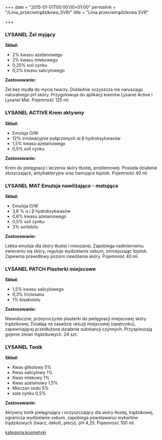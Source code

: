 +++
date = "2015-01-01T00:00:00+01:00"
permalink = "/Linia_przeciwtrądzikowa_SVR/"
title = "Linia przeciwtrądzikowa SVR"

+++

### LYSANEL Żel myjący

**Skład:**

-   2% kwasu azelainowego
-   2% kwasu mlekowego
-   0,25% soli cynku
-   0,2% kwasu salicylowego

**Zastosowanie:**

Żel bez mydła do mycia twarzy. Dokładnie oczyszcza nie naruszając naturalnego pH skóry. Przygotowuje do aplikacji kremów Lysanel Active i Lysanel Mat. Pojemność 125 ml.

### LYSANEL ACTIVE Krem aktywny

**Skład:**

-   Emulsja O/W
-   12% innowacyjnie połączonych αi β hydroksykwasów
-   1,5% kwasu azelainowego
-   0,5% soli cynku

**Zastosowanie:**

Krem do pielęgnacji i leczenia skóry tłustej, problemowej. Posiada działanie złuszczające, antybakteryjne oraz hamujące łojotok. Pojemność 40 ml.

### LYSANEL MAT Emulsja nawilżająco - matująca

**Skład:**

-   Emulsja O/W
-   3,8 % α i β hydroksykwasów
-   0,6% kwasu azelainowego
-   0,5% soli cynku
-   3% sorbitolu

**Zastosowanie:**

Lekka emulsja dla skóry tłustej i mieszanej. Zapobiega nadmiernemu świeceniu się skóry, reguluje wydzielanie sebum, zmniejszając łojotok. Zapewnia prawidłowy poziom nawilżenia skóry. Pojemność 40 ml.

### LYSANEL PATCH Plasterki miejscowe

**Skład:**

-   1,5% kwasu salicylowego
-   0,3% triclosanu
-   1% bisabololu

**Zastosowanie:**

Niewidoczne, przezroczyste plasterki do pielęgnacji miejscowej skóry trądzikowej. Działają na zasadzie okluzji miejscowej (opatrunku), zapewniającej przedłużone działanie substancji czynnych. Przyspieszają gojenie zmian trądzikowych. 24 szt.

### LYSANEL Tonik

**Skład:**

-   Kwas glikolowy 5%
-   Kwas salicylowy 1%
-   Kwas mlekowy 1%
-   Kwas azelainowy 1,5%
-   Mleczan sodu 5%
-   sole cynku 0,5%

**Zastosowanie:**

Aktywny tonik pielęgnujący i oczyszczający dla skóry tłustej, trądzikowej, ogranicza wydzielanie sebum, zapobiega powstawaniu wykwitów trądzikowych (twarz, dekolt, plecy), pH 4,25. Pojemność 100 ml.

[kategoria:kosmetyki](/atopedia/kategoria:kosmetyki "wikilink")
